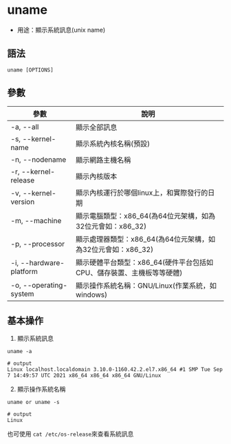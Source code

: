 # uname

- 用途：顯示系統訊息(unix name)

## 語法

```shell
uname [OPTIONS]
```

## 參數

| 參數                    | 說明                                                                  |
| ----------------------- | --------------------------------------------------------------------- |
| -a, --all               | 顯示全部訊息                                                          |
| -s, --kernel-name       | 顯示系統內核名稱(預設)                                                |
| -n, --nodename          | 顯示網路主機名稱                                                      |
| -r, --kernel-release    | 顯示內核版本                                                          |
| -v, --kernel-version    | 顯示內核運行於哪個linux上，和實際發行的日期                           |
| -m, --machine           | 顯示電腦類型：x86_64(為64位元架構，如為32位元會如：x86_32)            |
| -p, --processor         | 顯示處理器類型：x86_64(為64位元架構，如為32位元會如：x86_32)          |
| -i, --hardware-platform | 顯示硬體平台類型：x86_64(硬件平台包括如CPU、儲存裝置、主機板等等硬體) |
| -o, --operating-system  | 顯示操作系統名稱：GNU/Linux(作業系統，如windows)                      |
## 基本操作
1. 顯示系統訊息
```shell
uname -a

# output
Linux localhost.localdomain 3.10.0-1160.42.2.el7.x86_64 #1 SMP Tue Sep 7 14:49:57 UTC 2021 x86_64 x86_64 x86_64 GNU/Linux
```
2. 顯示操作系統名稱
```shell
uname or uname -s

# output
Linux
```
也可使用 `cat /etc/os-release`來查看系統訊息

